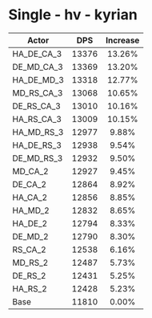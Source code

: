 # Single - hv - kyrian
| Actor | DPS | Increase |
|---|:---:|:---:|
|HA_DE_CA_3|13376|13.26%|
|DE_MD_CA_3|13369|13.20%|
|HA_DE_MD_3|13318|12.77%|
|MD_RS_CA_3|13068|10.65%|
|DE_RS_CA_3|13010|10.16%|
|HA_RS_CA_3|13009|10.15%|
|HA_MD_RS_3|12977|9.88%|
|HA_DE_RS_3|12938|9.54%|
|DE_MD_RS_3|12932|9.50%|
|MD_CA_2|12927|9.45%|
|DE_CA_2|12864|8.92%|
|HA_CA_2|12856|8.85%|
|HA_MD_2|12832|8.65%|
|HA_DE_2|12794|8.33%|
|DE_MD_2|12790|8.30%|
|RS_CA_2|12538|6.16%|
|MD_RS_2|12487|5.73%|
|DE_RS_2|12431|5.25%|
|HA_RS_2|12428|5.23%|
|Base|11810|0.00%|
